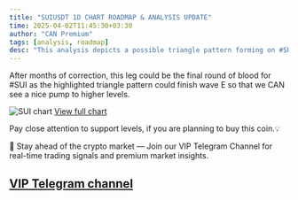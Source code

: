 ```yaml
---
title: "SUIUSDT 1D CHART ROADMAP & ANALYSIS UPDATE"
time: 2025-04-02T11:45:30+03:30
author: "CAN Premium"
tags: [analysis, roadmap]
desc: "This analysis depicts a possible triangle pattern forming on #SUI that CAN actually lead to higher target prices."
---
```


After months of correction, this leg could be the final round of blood for #SUI as the highlighted triangle pattern could finish wave E so that we CAN see a nice pump to higher levels.

![SUI chart](https://www.tradingview.com/x/ekSTnYjN/)
[View full chart](https://www.tradingview.com/x/ekSTnYjN/)

Pay close attention to support levels, if you are planning to buy this coin.💡  

🔔 Stay ahead of the crypto market — Join our VIP Telegram Channel for real-time trading signals and premium market insights.

[VIP Telegram channel](https://t.me/+2znhsiCGpI81MzQ0)
---

